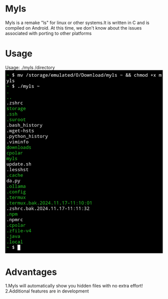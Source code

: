 # Myls
Myls is a remake "ls" for linux or other systems.It is written in C and is compiled on Android. 
At this time, we don't know about the issues associated with porting to other platforms

# Usage
Usage: ./myls /directory
![Usage](/mddata/demo.jpg "Demo")

# Advantages
1.Myls will automatically show you hidden files with no extra effort!
2.Additional features are in development
